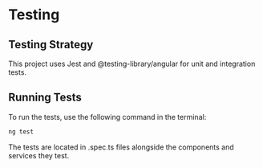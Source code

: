 # Testing

## Testing Strategy

This project uses Jest and @testing-library/angular for unit and integration tests.

## Running Tests

To run the tests, use the following command in the terminal:
```bash
ng test
```

The tests are located in .spec.ts files alongside the components and services they test.
